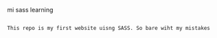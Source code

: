 mi sass learning

~~~~~~~~~~~~~~~~~~~

This repo is my first website uisng SASS. So bare wiht my mistakes

~~~~~~~~~~~~~~~~~~~~~~